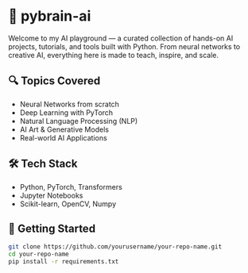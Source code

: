 # 🤖 pybrain-ai

Welcome to my AI playground — a curated collection of hands-on AI projects, tutorials, and tools built with Python. From neural networks to creative AI, everything here is made to teach, inspire, and scale.

## 🔍 Topics Covered
- Neural Networks from scratch
- Deep Learning with PyTorch
- Natural Language Processing (NLP)
- AI Art & Generative Models
- Real-world AI Applications

## 🛠 Tech Stack
- Python, PyTorch, Transformers
- Jupyter Notebooks
- Scikit-learn, OpenCV, Numpy

## 🚀 Getting Started
```bash
git clone https://github.com/yourusername/your-repo-name.git
cd your-repo-name
pip install -r requirements.txt
